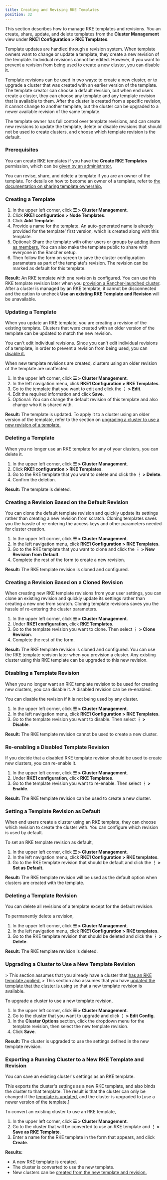 ```yaml
---
title: Creating and Revising RKE Templates
position: 32
---
```


This section describes how to manage RKE templates and revisions. You an create, share, update, and delete templates from the **Cluster Management** view under **RKE1 Configuration \> RKE Templates**.

Template updates are handled through a revision system. When template owners want to change or update a template, they create a new revision of the template. Individual revisions cannot be edited. However, if you want to prevent a revision from being used to create a new cluster, you can disable it.

Template revisions can be used in two ways: to create a new cluster, or to upgrade a cluster that was created with an earlier version of the template. The template creator can choose a default revision, but when end users create a cluster, they can choose any template and any template revision that is available to them. After the cluster is created from a specific revision, it cannot change to another template, but the cluster can be upgraded to a newer available revision of the same template.

The template owner has full control over template revisions, and can create new revisions to update the template, delete or disable revisions that should not be used to create clusters, and choose which template revision is the default.

### Prerequisites

You can create RKE templates if you have the **Create RKE Templates** permission, which can be [given by an administrator.](https://rancher.com/docs/rancher/v2.6/en/admin-settings/rke-templates/creator-permissions)

You can revise, share, and delete a template if you are an owner of the template. For details on how to become an owner of a template, refer to [the documentation on sharing template ownership.](https://rancher.com/docs/rancher/v2.6/en/admin-settings/rke-templates/template-access-and-sharing/#sharing-ownership-of-templates)

### Creating a Template

1. In the upper left corner, click **☰ \> Cluster Management**.
1. Click **RKE1 configuration \> Node Templates**.
1. Click **Add Template**.
1. Provide a name for the template. An auto-generated name is already provided for the template' first version, which is created along with this template.
1. Optional: Share the template with other users or groups by [adding them as members.](https://rancher.com/docs/rancher/v2.6/en/admin-settings/rke-templates/template-access-and-sharing/#sharing-templates-with-specific-users-or-groups) You can also make the template public to share with everyone in the Rancher setup.
1. Then follow the form on screen to save the cluster configuration parameters as part of the template's revision. The revision can be marked as default for this template.

**Result:** An RKE template with one revision is configured. You can use this RKE template revision later when you [provision a Rancher-launched cluster](https://rancher.com/docs/rancher/v2.6/en/cluster-provisioning/rke-clusters). After a cluster is managed by an RKE template, it cannot be disconnected and the option to uncheck **Use an existing RKE Template and Revision** will be unavailable.

### Updating a Template

When you update an RKE template, you are creating a revision of the existing template. Clusters that were created with an older version of the template can be updated to match the new revision.

You can't edit individual revisions. Since you can't edit individual revisions of a template, in order to prevent a revision from being used, you can [disable it.](#disabling-a-template-revision)

When new template revisions are created, clusters using an older revision of the template are unaffected.

1. In the upper left corner, click **☰ \> Cluster Management**.
1. In the left navigation menu, click **RKE1 Configuration \> RKE Templates**.
1. Go to the template that you want to edit and click the **⋮ \> Edit**.
1. Edit the required information and click **Save**.
1. Optional: You can change the default revision of this template and also change who it is shared with.

**Result:** The template is updated. To apply it to a cluster using an older version of the template, refer to the section on [upgrading a cluster to use a new revision of a template.](#upgrading-a-cluster-to-use-a-new-template-revision)

### Deleting a Template

When you no longer use an RKE template for any of your clusters, you can delete it.

1. In the upper left corner, click **☰ \> Cluster Management**.
1. Click **RKE1 configuration \> RKE Templates**.
1. Go to the RKE template that you want to delete and click the **⋮ \> Delete**.
1. Confirm the deletion.

**Result:** The template is deleted.

### Creating a Revision Based on the Default Revision

You can clone the default template revision and quickly update its settings rather than creating a new revision from scratch. Cloning templates saves you the hassle of re-entering the access keys and other parameters needed for cluster creation.

1. In the upper left corner, click **☰ \> Cluster Management**.
1. In the left navigation menu, click **RKE1 Configuration \> RKE Templates**.
1. Go to the RKE template that you want to clone and click the **⋮ \> New Revision from Default**.
1. Complete the rest of the form to create a new revision.

**Result:** The RKE template revision is cloned and configured.

### Creating a Revision Based on a Cloned Revision

When creating new RKE template revisions from your user settings, you can clone an existing revision and quickly update its settings rather than creating a new one from scratch. Cloning template revisions saves you the hassle of re-entering the cluster parameters.

1. In the upper left corner, click **☰ \> Cluster Management**.
1. Under **RKE1 configuration**, click **RKE Templates**.
1. Go to the template revision you want to clone. Then select **⋮ \> Clone Revision**.
1. Complete the rest of the form.

**Result:** The RKE template revision is cloned and configured. You can use the RKE template revision later when you provision a cluster. Any existing cluster using this RKE template can be upgraded to this new revision.

### Disabling a Template Revision

When you no longer want an RKE template revision to be used for creating new clusters, you can disable it. A disabled revision can be re-enabled.

You can disable the revision if it is not being used by any cluster.

1. In the upper left corner, click **☰ \> Cluster Management**.
1. In the left navigation menu, click **RKE1 Configuration \> RKE Templates**.
1. Go to the template revision you want to disable. Then select **⋮ \> Disable**.

**Result:** The RKE template revision cannot be used to create a new cluster.

### Re-enabling a Disabled Template Revision

If you decide that a disabled RKE template revision should be used to create new clusters, you can re-enable it.

1. In the upper left corner, click **☰ \> Cluster Management**.
1. Under **RKE1 configuration**, click **RKE Templates**.
1. Go to the template revision you want to re-enable. Then select **⋮ \> Enable**.

**Result:** The RKE template revision can be used to create a new cluster.

### Setting a Template Revision as Default

When end users create a cluster using an RKE template, they can choose which revision to create the cluster with. You can configure which revision is used by default.

To set an RKE template revision as default,

1. In the upper left corner, click **☰ \> Cluster Management**.
1. In the left navigation menu, click **RKE1 Configuration \> RKE templates**.
1. Go to the RKE template revision that should be default and click the **⋮ \> Set as Default**.

**Result:** The RKE template revision will be used as the default option when clusters are created with the template.

### Deleting a Template Revision

You can delete all revisions of a template except for the default revision.

To permanently delete a revision,

1. In the upper left corner, click **☰ \> Cluster Management**.
1. In the left navigation menu, click **RKE1 Configuration \> RKE templates**.
1. Go to the RKE template revision that should be deleted and click the **⋮ \> Delete**.

**Result:** The RKE template revision is deleted.

### Upgrading a Cluster to Use a New Template Revision

\> This section assumes that you already have a cluster that [has an RKE template applied.](https://rancher.com/docs/rancher/v2.6/en/admin-settings/rke-templates/applying-templates)
\> This section also assumes that you have [updated the template that the cluster is using](#updating-a-template) so that a new template revision is available.

To upgrade a cluster to use a new template revision,

1. In the upper left corner, click **☰ \> Cluster Management**.
1. Go to the cluster that you want to upgrade and click **⋮ \> Edit Config**.
1. In the **Cluster Options** section, click the dropdown menu for the template revision, then select the new template revision.
1. Click **Save**.

**Result:** The cluster is upgraded to use the settings defined in the new template revision.

### Exporting a Running Cluster to a New RKE Template and Revision

You can save an existing cluster's settings as an RKE template.

This exports the cluster's settings as a new RKE template, and also binds the cluster to that template. The result is that the cluster can only be changed if the [template is updated,](https://rancher.com/docs/rancher/v2.6/en/admin-settings/rke-templates/creating-and-revising/#updating-a-template) and the cluster is upgraded to [use a newer version of the template.]

To convert an existing cluster to use an RKE template,

1. In the upper left corner, click **☰ \> Cluster Management**.
1. Go to the cluster that will be converted to use an RKE template and **⋮ \> Save as RKE Template**.
1. Enter a name for the RKE template in the form that appears, and click **Create**.

**Results:**

- A new RKE template is created.
- The cluster is converted to use the new template.
- New clusters can be [created from the new template and revision.](https://rancher.com/docs/rancher/v2.6/en/admin-settings/rke-templates/applying-templates/#creating-a-cluster-from-an-rke-template)